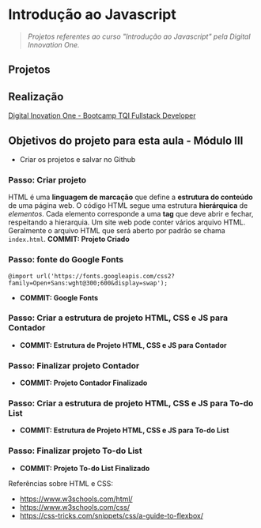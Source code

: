 # Introdução ao Javascript
> *Projetos referentes ao curso "Introdução ao Javascript" pela Digital Innovation One.*

## Projetos
## Realização

[Digital Inovation One - Bootcamp TQI Fullstack Developer](https://www.dio.me/)

## Objetivos do projeto para esta aula - Módulo III
- Criar os projetos e salvar no Github


### Passo: Criar projeto 
HTML é uma **linguagem de marcação** que define a **estrutura do conteúdo** de uma página web.
O código HTML segue uma estrutura **hierárquica** de *elementos*. Cada elemento corresponde a uma **tag** que deve abrir e fechar, respeitando a hierarquia.
Um site web pode conter vários arquivo HTML. Geralmente o arquivo HTML que será aberto por padrão se chama `index.html`.
**COMMIT: Projeto Criado**


### Passo: fonte do Google Fonts
```
@import url('https://fonts.googleapis.com/css2?family=Open+Sans:wght@300;600&display=swap');
```
- **COMMIT: Google Fonts**


### Passo: Criar a estrutura de projeto HTML, CSS e JS para Contador
- **COMMIT: Estrutura de Projeto HTML, CSS e JS para Contador**


### Passo: Finalizar projeto Contador
- **COMMIT: Projeto Contador Finalizado**

### Passo: Criar a estrutura de projeto HTML, CSS e JS para To-do List
- **COMMIT: Estrutura de Projeto HTML, CSS e JS para To-do List**


### Passo: Finalizar projeto To-do List
- **COMMIT: Projeto To-do List Finalizado**



Referências sobre HTML e CSS:

- <https://www.w3schools.com/html/>
- <https://www.w3schools.com/css/>
- <https://css-tricks.com/snippets/css/a-guide-to-flexbox/>
